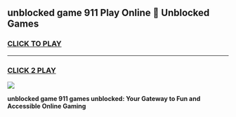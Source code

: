 
## unblocked game 911 Play Online 👋 Unblocked Games
<h3>
<a href="https://premium.freeplayer.one?title=unblocked_game_911&ref=19F">CLICK TO PLAY</a></h3>
<hr>

<h3>
<a href="https://premium.freeplayer.one?title=unblocked_game_911&ref=19F">CLICK 2 PLAY</a>
  
</h3>

<a href="https://premium.freeplayer.one?title=unblocked_game_911&ref=19F"><img src="https://clearcache.store/games.png"></a>


**unblocked game 911 games unblocked: Your Gateway to Fun and Accessible Online Gaming**
